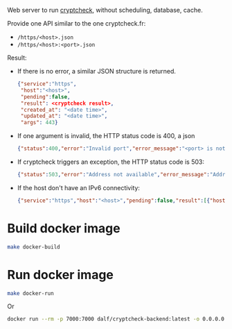 Web server to run [cryptcheck](https://github.com/aeris/cryptcheck), without scheduling, database, cache.

Provide one API similar to the one cryptcheck.fr:
* ```/https/<host>.json```
* ```/https/<host>:<port>.json```

Result:
* If there is no error, a similar JSON structure is returned.
    ```json
    {"service":"https",
     "host":"<host>",
     "pending":false,
     "result": <cryptcheck result>,
     "created_at": "<date time>",
     "updated_at": "<date time>",
     "args": 443}
    ```
* If one argument is invalid, the HTTP status code is 400, a json
    ```json
    {"status":400,"error":"Invalid port","error_message":"<port> is not a number"}
    ```
* If cryptcheck triggers an exception, the HTTP status code is 503:
    ```json
    {"status":503,"error":"Address not available","error_message":"Address not available - connect(2) for [<ip>]:443"}
    ```
* If the host don't have an IPv6 connectivity:
    ```json
    {"service":"https","host":"<host>","pending":false,"result":[{"hostname":"<host>","port":443,"error":"Network unreachable - connect(2) for [<ipv6>]:443"}],"created_at":"<timestamp>","updated_at":"<timestamp>","args":443}
    ```

# Build docker image

```sh
make docker-build
```

# Run docker image

```sh
make docker-run
```

Or
```sh
docker run --rm -p 7000:7000 dalf/cryptcheck-backend:latest -o 0.0.0.0
```
